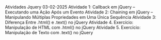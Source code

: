 Atividades Jquery 03-02-2025
Atividade 1: Callback em jQuery – Executando uma Ação Após um Evento
Atividade 2: Chaining em jQuery – Manipulando Múltiplas Propriedades em Uma Única Sequência
Atividade 3: Diferença Entre .html() e .text() no jQuery
Atividade 4. Exercício: Manipulação de HTML com .html() no jQuery
Atividade 5. Exercício: Manipulação de Texto com .text() no jQuery
